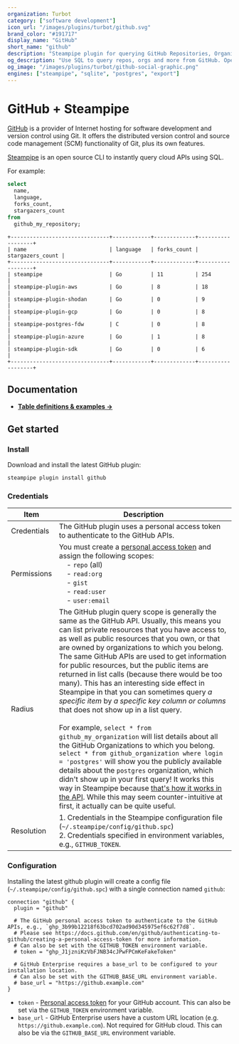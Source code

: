 ```yaml
---
organization: Turbot
category: ["software development"]
icon_url: "/images/plugins/turbot/github.svg"
brand_color: "#191717"
display_name: "GitHub"
short_name: "github"
description: "Steampipe plugin for querying GitHub Repositories, Organizations, and other resources."
og_description: "Use SQL to query repos, orgs and more from GitHub. Open source CLI. No DB required."
og_image: "/images/plugins/turbot/github-social-graphic.png"
engines: ["steampipe", "sqlite", "postgres", "export"]
---
```


# GitHub + Steampipe

[GitHub](https://www.github.com/) is a provider of Internet hosting for software development and version control using Git. It offers the distributed version control and source code management (SCM) functionality of Git, plus its own features.

[Steampipe](https://steampipe.io) is an open source CLI to instantly query cloud APIs using SQL.

For example:

```sql
select
  name,
  language,
  forks_count,
  stargazers_count
from
  github_my_repository;
```

```
+-------------------------------+------------+-------------+------------------+
| name                          | language   | forks_count | stargazers_count |
+-------------------------------+------------+-------------+------------------+
| steampipe                     | Go         | 11          | 254              |
| steampipe-plugin-aws          | Go         | 8           | 18               |
| steampipe-plugin-shodan       | Go         | 0           | 9                |
| steampipe-plugin-gcp          | Go         | 0           | 8                |
| steampipe-postgres-fdw        | C          | 0           | 8                |
| steampipe-plugin-azure        | Go         | 1           | 8                |
| steampipe-plugin-sdk          | Go         | 0           | 6                |
+-------------------------------+------------+-------------+------------------+
```

## Documentation

- **[Table definitions & examples →](https://hub.steampipe.io/plugins/turbot/github/tables)**

## Get started

### Install

Download and install the latest GitHub plugin:

```bash
steampipe plugin install github
```

### Credentials

| Item        | Description|
|-------------|------------------------------------------------------------------------------------------------------------------------------------------------------------------------------------------------------------------------------------------------------------------------------------------------------------------------------------------------------------------------------------------------------------------------------------------------------------------------------------------------------------------------------------------------------------------------------------------------------------------------------------------------------------------------------------------------------------------------------------------------------------------------------------------------------------------------------------------------------------------------------------------------------------------------------------------------------------------------------------------------------------------------------------------------------------------------------------------------------------------------------------------------------------------------|
| Credentials | The GitHub plugin uses a personal access token to authenticate to the GitHub APIs.
| Permissions | You must create a [personal access token](https://docs.github.com/en/github/authenticating-to-github/creating-a-personal-access-token) and assign the following scopes:<br />&nbsp;&nbsp;&nbsp;&nbsp;- `repo` (all)<br />&nbsp;&nbsp;&nbsp;&nbsp;- `read:org`<br />&nbsp;&nbsp;&nbsp;&nbsp;- `gist`<br />&nbsp;&nbsp;&nbsp;&nbsp;- `read:user`<br />&nbsp;&nbsp;&nbsp;&nbsp;- `user:email`        
| Radius      | The GitHub plugin query scope is generally the same as the GitHub API. Usually, this means you can list private resources that you have access to, as well as public resources that you own, or that are owned by organizations to which you belong. The same GitHub APIs are used to get information for public resources, but the public items are returned in list calls (because there would be too many). This has an interesting side effect in Steampipe in that you can sometimes query _a specific item_ by _a specific key column or columns_ that does not show up in a list query.<br /><br />For example, `select * from github_my_organization` will list details about all the GitHub Organizations to which you belong. `select * from github_organization where login = 'postgres'` will show you the publicly available details about the `postgres` organization, which didn't show up in your first query! It works this way in Steampipe because [that's how it works in the API](https://docs.github.com/en/rest/reference/orgs#list-organizations-for-a-user). While this may seem counter-intuitive at first, it actually can be quite useful. |
| Resolution  | 1. Credentials in the Steampipe configuration file (`~/.steampipe/config/github.spc`) <br />2. Credentials specified in environment variables, e.g., `GITHUB_TOKEN`.

### Configuration

Installing the latest github plugin will create a config file (`~/.steampipe/config/github.spc`) with a single connection named `github`:

```hcl
connection "github" {
  plugin = "github"

  # The GitHub personal access token to authenticate to the GitHub APIs, e.g., `ghp_3b99b12218f63bcd702ad90d345975ef6c62f7d8`.
  # Please see https://docs.github.com/en/github/authenticating-to-github/creating-a-personal-access-token for more information.
  # Can also be set with the GITHUB_TOKEN environment variable.
  # token = "ghp_J1jzniKzVbFJNB34cJPwFPCmKeFakeToken"

  # GitHub Enterprise requires a base_url to be configured to your installation location.
  # Can also be set with the GITHUB_BASE_URL environment variable.
  # base_url = "https://github.example.com"
}
```

- `token` - [Personal access token](https://docs.github.com/en/github/authenticating-to-github/creating-a-personal-access-token) for your GitHub account. This can also be set via the `GITHUB_TOKEN` environment variable.
- `base_url` - GitHub Enterprise users have a custom URL location (e.g. `https://github.example.com`). Not required for GitHub cloud. This can also be via the `GITHUB_BASE_URL` environment variable.


